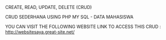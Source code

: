 CREATE, READ, UPDATE, DELETE (CRUD)

CRUD SEDERHANA USING PHP MY SQL - DATA MAHASISWA

YOU CAN VISIT THE FOLLOWING WEBSITE LINK TO ACCESS THIS CRUD : http://websitesaya.great-site.net/